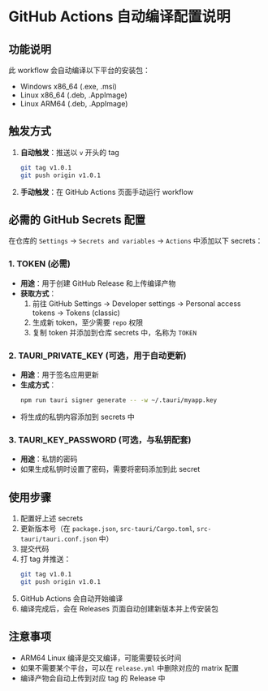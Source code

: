 # GitHub Actions 自动编译配置说明

## 功能说明

此 workflow 会自动编译以下平台的安装包：
- Windows x86_64 (.exe, .msi)
- Linux x86_64 (.deb, .AppImage)
- Linux ARM64 (.deb, .AppImage)

## 触发方式

1. **自动触发**：推送以 `v` 开头的 tag
   ```bash
   git tag v1.0.1
   git push origin v1.0.1
   ```

2. **手动触发**：在 GitHub Actions 页面手动运行 workflow

## 必需的 GitHub Secrets 配置

在仓库的 `Settings` → `Secrets and variables` → `Actions` 中添加以下 secrets：

### 1. TOKEN (必需)
- **用途**：用于创建 GitHub Release 和上传编译产物
- **获取方式**：
  1. 前往 GitHub Settings → Developer settings → Personal access tokens → Tokens (classic)
  2. 生成新 token，至少需要 `repo` 权限
  3. 复制 token 并添加到仓库 secrets 中，名称为 `TOKEN`

### 2. TAURI_PRIVATE_KEY (可选，用于自动更新)
- **用途**：用于签名应用更新
- **生成方式**：
  ```bash
  npm run tauri signer generate -- -w ~/.tauri/myapp.key
  ```
- 将生成的私钥内容添加到 secrets 中

### 3. TAURI_KEY_PASSWORD (可选，与私钥配套)
- **用途**：私钥的密码
- 如果生成私钥时设置了密码，需要将密码添加到此 secret

## 使用步骤

1. 配置好上述 secrets
2. 更新版本号（在 `package.json`, `src-tauri/Cargo.toml`, `src-tauri/tauri.conf.json` 中）
3. 提交代码
4. 打 tag 并推送：
   ```bash
   git tag v1.0.1
   git push origin v1.0.1
   ```
5. GitHub Actions 会自动开始编译
6. 编译完成后，会在 Releases 页面自动创建新版本并上传安装包

## 注意事项

- ARM64 Linux 编译是交叉编译，可能需要较长时间
- 如果不需要某个平台，可以在 `release.yml` 中删除对应的 matrix 配置
- 编译产物会自动上传到对应 tag 的 Release 中

